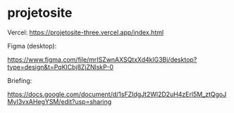 ﻿# projetosite
Vercel:
https://projetosite-three.vercel.app/index.html

Figma (desktop):

https://www.figma.com/file/mrISZwnAXSQtxXd4klG3Bj/desktop?type=design&t=PqKlCbj8ZjZNlskP-0

Briefing: 

https://docs.google.com/document/d/1sFZIdgJt2Wl2D2uH4zErl5M_ztQgoJMyI3vxAHegYSM/edit?usp=sharing



